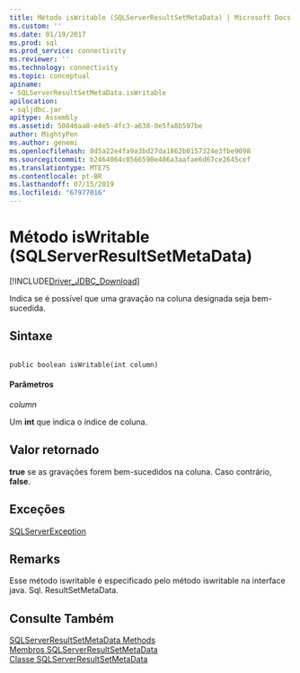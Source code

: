 ```yaml
---
title: Método isWritable (SQLServerResultSetMetaData) | Microsoft Docs
ms.custom: ''
ms.date: 01/19/2017
ms.prod: sql
ms.prod_service: connectivity
ms.reviewer: ''
ms.technology: connectivity
ms.topic: conceptual
apiname:
- SQLServerResultSetMetaData.isWritable
apilocation:
- sqljdbc.jar
apitype: Assembly
ms.assetid: 50846aa8-e4e5-4fc3-a638-0e5fa8b597be
author: MightyPen
ms.author: genemi
ms.openlocfilehash: 8d5a22e4fa9a3bd27da1862b0157324e3fbe9098
ms.sourcegitcommit: b2464064c0566590e486a3aafae6d67ce2645cef
ms.translationtype: MTE75
ms.contentlocale: pt-BR
ms.lasthandoff: 07/15/2019
ms.locfileid: "67977016"
---
```

# <a name="iswritable-method-sqlserverresultsetmetadata"></a>Método isWritable (SQLServerResultSetMetaData)
[!INCLUDE[Driver_JDBC_Download](../../../includes/driver_jdbc_download.md)]

  Indica se é possível que uma gravação na coluna designada seja bem-sucedida.  
  
## <a name="syntax"></a>Sintaxe  
  
```  
  
public boolean isWritable(int column)  
```  
  
#### <a name="parameters"></a>Parâmetros  
 *column*  
  
 Um **int** que indica o índice de coluna.  
  
## <a name="return-value"></a>Valor retornado  
 **true** se as gravações forem bem-sucedidos na coluna. Caso contrário, **false**.  
  
## <a name="exceptions"></a>Exceções  
 [SQLServerException](../../../connect/jdbc/reference/sqlserverexception-class.md)  
  
## <a name="remarks"></a>Remarks  
 Esse método iswritable é especificado pelo método iswritable na interface java. Sql. ResultSetMetaData.  
  
## <a name="see-also"></a>Consulte Também  
 [SQLServerResultSetMetaData Methods](../../../connect/jdbc/reference/sqlserverresultsetmetadata-methods.md)   
 [Membros SQLServerResultSetMetaData](../../../connect/jdbc/reference/sqlserverresultsetmetadata-members.md)   
 [Classe SQLServerResultSetMetaData](../../../connect/jdbc/reference/sqlserverresultsetmetadata-class.md)  
  
  
